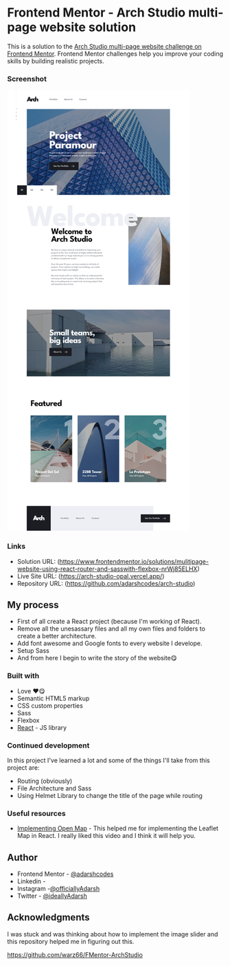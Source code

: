 # Frontend Mentor - Arch Studio multi-page website solution

This is a solution to the [Arch Studio multi-page website challenge on Frontend Mentor](https://www.frontendmentor.io/challenges/arch-studio-multipage-website-wNIbOFYR6). Frontend Mentor challenges help you improve your coding skills by building realistic projects.

### Screenshot

![](./screenshot.png)

### Links

- Solution URL: (https://www.frontendmentor.io/solutions/mulitipage-website-using-react-router-and-sasswith-flexbox-nrWj85ELHX)
- Live Site URL: (https://arch-studio-opal.vercel.app/)
- Repository URL: (https://github.com/adarshcodes/arch-studio)

## My process

- First of all create a React project (because I'm working of React).
- Remove all the unesassary files and all my own files and folders to create a better architecture.
- Add font awesome and Google fonts to every website I develope.
- Setup Sass
- And from here I begin to write the story of the website😋

### Built with

- Love ❤️😋
- Semantic HTML5 markup
- CSS custom properties
- Sass
- Flexbox
- [React](https://reactjs.org/) - JS library

### Continued development

In this project I've learned a lot and some of the things I'll take from this project are:

- Routing (obviously)
- File Architecture and Sass
- Using Helmet Library to change the title of the page while routing

### Useful resources

- [Implementing Open Map](https://www.youtube.com/watch?v=62Y8SFi2wBk) - This helped me for implementing the Leaflet Map in React. I really liked this video and I think it will help you.

## Author

- Frontend Mentor - [@adarshcodes](https://www.frontendmentor.io/profile/adarshcodes)
- Linkedin - [](https://www.linkedin.com/in/adarshofficial/)
- Instagram -[@officiallyAdarsh](https://www.instagram.com/officiallyadarsh/)
- Twitter - [@ideallyAdarsh](https://twitter.com/ideallyadarsh)

## Acknowledgments

I was stuck and was thinking about how to implement the image slider and this repository helped me in figuring out this.

https://github.com/warz66/FMentor-ArchStudio
